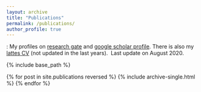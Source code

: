 ```yaml
---
layout: archive
title: "Publications"
permalink: /publications/
author_profile: true
---
```


:   My profiles on [research gate](https://www.researchgate.net/profile/Heitor_Murilo_Gomes) and [google scholar profile](https://scholar.google.com/citations?user=DYVIl8oAAAAJ&hl=en).
There is also my [lattes CV](http://lattes.cnpq.br/3390096702357536) (not updated in the last years). 
​
Last update on August 2020. 

{% include base_path %}

{% for post in site.publications reversed %}
  {% include archive-single.html %}
{% endfor %}
